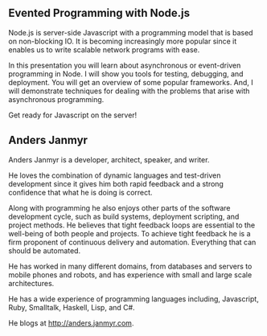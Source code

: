 ## Evented Programming with Node.js

Node.js is server-side Javascript with a programming model that is based on
non-blocking IO. It is becoming increasingly more popular since it enables us
to write scalable network programs with ease.

In this presentation you will learn about asynchronous or event-driven
programming in Node. I will show you tools for testing, debugging, and
deployment. You will get an overview of some popular frameworks. And, I
will demonstrate techniques for dealing with the problems that arise with
asynchronous programming.

Get ready for Javascript on the server!



## Anders Janmyr

Anders Janmyr is a developer, architect, speaker, and writer.

He loves the combination of dynamic languages and test-driven
development since it gives him both rapid feedback and a strong
confidence that what he is doing is correct. 

Along with programming he also enjoys other parts of the software development
cycle, such as build systems, deployment scripting, and project methods.
He believes that tight feedback loops are essential to the well-being of both
people and projects. To achieve tight feedback he is a firm proponent of
continuous delivery and automation. Everything that can should be automated.

He has worked in many different domains, from databases and servers to
mobile phones and robots, and has experience with small and large scale
architectures. 

He has a wide experience of programming languages including, Javascript, Ruby,
Smalltalk, Haskell, Lisp, and C#.

He blogs at http://anders.janmyr.com.

